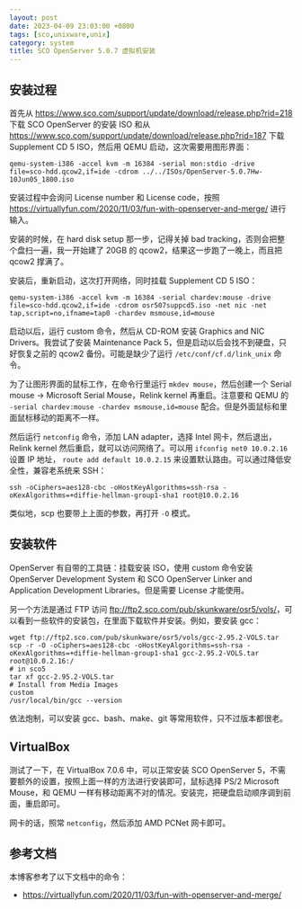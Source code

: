 ```yaml
---
layout: post
date: 2023-04-09 23:03:00 +0800
tags: [sco,unixware,unix]
category: system
title: SCO OpenServer 5.0.7 虚拟机安装
---
```


## 安装过程

首先从 <https://www.sco.com/support/update/download/release.php?rid=218> 下载 SCO OpenServer 的安装 ISO 和从 <https://www.sco.com/support/update/download/release.php?rid=187> 下载 Supplement CD 5 ISO，然后用 QEMU 启动，这次需要用图形界面：

```shell
qemu-system-i386 -accel kvm -m 16384 -serial mon:stdio -drive file=sco-hdd.qcow2,if=ide -cdrom ../../ISOs/OpenServer-5.0.7Hw-10Jun05_1800.iso
```

安装过程中会询问 License number 和 License code，按照 <https://virtuallyfun.com/2020/11/03/fun-with-openserver-and-merge/> 进行输入。

安装的时候，在 hard disk setup 那一步，记得关掉 bad tracking，否则会把整个盘扫一遍，我一开始建了 20GB 的 qcow2，结果这一步跑了一晚上，而且把 qcow2 撑满了。

安装后，重新启动，这次打开网络，同时挂载 Supplement CD 5 ISO：

```shell
qemu-system-i386 -accel kvm -m 16384 -serial chardev:mouse -drive file=sco-hdd.qcow2,if=ide -cdrom osr507suppcd5.iso -net nic -net tap,script=no,ifname=tap0 -chardev msmouse,id=mouse
```

启动以后，运行 custom 命令，然后从 CD-ROM 安装 Graphics and NIC Drivers。我尝试了安装 Maintenance Pack 5，但是启动以后会找不到硬盘，只好恢复之前的 qcow2 备份。可能是缺少了运行 `/etc/conf/cf.d/link_unix` 命令。

为了让图形界面的鼠标工作，在命令行里运行 `mkdev mouse`，然后创建一个 Serial mouse -> Microsoft Serial Mouse，Relink kernel 再重启。注意要和 QEMU 的 `-serial chardev:mouse -chardev msmouse,id=mouse` 配合。但是外面鼠标和里面鼠标移动的距离不一样。

然后运行 `netconfig` 命令，添加 LAN adapter，选择 Intel 网卡，然后退出，Relink kernel 然后重启，就可以访问网络了。可以用 `ifconfig net0 10.0.2.16` 设置 IP 地址， `route add default 10.0.2.15` 来设置默认路由。可以通过降低安全性，兼容老系统来 SSH：

```shell
ssh -oCiphers=aes128-cbc -oHostKeyAlgorithms=ssh-rsa -oKexAlgorithms=+diffie-hellman-group1-sha1 root@10.0.2.16
```

类似地，scp 也要带上上面的参数，再打开 `-O` 模式。

## 安装软件

OpenServer 有自带的工具链：挂载安装 ISO，使用 custom 命令安装 OpenServer Development System 和 SCO OpenServer Linker and Application Development Libraries。但是需要 License 才能使用。

另一个方法是通过 FTP 访问 <ftp://ftp2.sco.com/pub/skunkware/osr5/vols/>，可以看到一些软件的安装包，在里面下载软件并安装。例如，要安装 gcc：

```shell
wget ftp://ftp2.sco.com/pub/skunkware/osr5/vols/gcc-2.95.2-VOLS.tar
scp -r -O -oCiphers=aes128-cbc -oHostKeyAlgorithms=ssh-rsa -oKexAlgorithms=+diffie-hellman-group1-sha1 gcc-2.95.2-VOLS.tar root@10.0.2.16:/
# in sco5
tar xf gcc-2.95.2-VOLS.tar
# Install from Media Images
custom
/usr/local/bin/gcc --version
```

依法炮制，可以安装 gcc、bash、make、git 等常用软件，只不过版本都很老。

## VirtualBox

测试了一下，在 VirtualBox 7.0.6 中，可以正常安装 SCO OpenServer 5，不需要额外的设置，按照上面一样的方法进行安装即可，鼠标选择 PS/2 Microsoft Mouse，和 QEMU 一样有移动距离不对的情况。安装完，把硬盘启动顺序调到前面，重启即可。

网卡的话，照常 `netconfig`，然后添加 AMD PCNet 网卡即可。

## 参考文档

本博客参考了以下文档中的命令：

- <https://virtuallyfun.com/2020/11/03/fun-with-openserver-and-merge/>